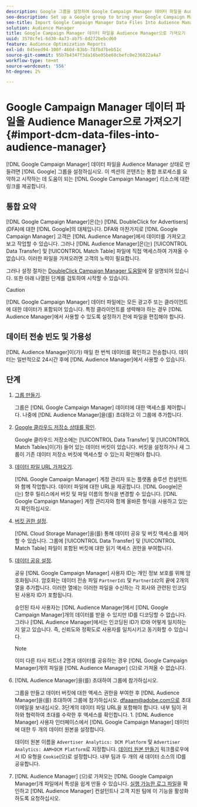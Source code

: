 ```yaml
---
description: Google 그룹을 설정하여 Google Campaign Manager 데이터 파일을 Audience Manager 상태로 만듭니다. 이 섹션의 콘텐츠는 통합 프로세스를 요약하고 시작하는 데 도움이 되는 Google Campaign Manager 리소스 링크를 제공합니다.
seo-description: Set up a Google group to bring your Google Campaign Manager data files into Audience Manager. The content in this section summarizes the integration process and provides you with links to Google Campaign Manager resources to help you get started.
seo-title: Import Google Campaign Manager Data Files Into Audience Manager
solution: Audience Manager
title: Google Campaign Manager 데이터 파일을 Audience Manager으로 가져오기
uuid: 3578cfe1-6d30-4a73-ab75-8d272bebcd60
feature: Audience Optimization Reports
exl-id: 045eed94-100f-460d-83bb-78fbd7beb51c
source-git-commit: 95b7b4347f3da16be05be60cbefc0e236022a4a7
workflow-type: tm+mt
source-wordcount: '556'
ht-degree: 2%

---
```


# Google Campaign Manager 데이터 파일을 Audience Manager으로 가져오기 {#import-dcm-data-files-into-audience-manager}

[!DNL Google Campaign Manager] 데이터 파일을 Audience Manager 상태로 만들려면 [!DNL Google] 그룹을 설정하십시오. 이 섹션의 콘텐츠는 통합 프로세스를 요약하고 시작하는 데 도움이 되는 [!DNL Google Campaign Manager] 리소스에 대한 링크를 제공합니다.

## 통합 요약

[!DNL Google Campaign Manager]은(는) [!DNL DoubleClick for Advertisers] (DFA)에 대한 [!DNL Google]의 대체입니다. DFA와 마찬가지로 [!DNL Google Campaign Manager] 고객은 [!DNL Audience Manager]에서 데이터를 가져오고 보고 작업할 수 있습니다. 그러나 [!DNL Audience Manager]은(는) [!UICONTROL Data Transfer] 및 [!UICONTROL Match Table] 파일에 직접 액세스하여 가져올 수 없습니다. 이러한 파일을 가져오려면 고객의 노력이 필요합니다.

그러나 설정 절차는 [DoubleClick Campaign Manager 도움말](https://support.google.com/dcm/partner/answer/2941575?hl=en&amp;ref_topic=6107456)에 잘 설명되어 있습니다. 또한 아래 나열된 단계를 검토하여 시작할 수 있습니다.

>[!CAUTION]
>
>[!DNL Google Campaign Manager] 데이터 파일에는 모든 광고주 또는 클라이언트에 대한 데이터가 포함되어 있습니다. 특정 클라이언트를 생략해야 하는 경우 [!DNL Audience Manager]에서 사용할 수 있도록 설정하기 전에 파일을 편집해야 합니다.

## 데이터 전송 빈도 및 가용성

[!DNL Audience Manager]이(가) 매일 한 번씩 데이터를 확인하고 전송합니다. 데이터는 일반적으로 24시간 후에 [!DNL Audience Manager]에서 사용할 수 있습니다.

## 단계

1. [그룹 만들기](https://support.google.com/dcm/partner/answer/3370419?hl=en&amp;ref_topic=6107456).

   그룹은 [!DNL Google Campaign Manager] 데이터에 대한 액세스를 제어합니다. 나중에 [!DNL Audience Manager]을(를) 초대하고 이 그룹에 추가합니다.

1. [Google 클라우드 저장소 상태를 확인](https://support.google.com/dcm/partner/answer/3370481?hl=en&amp;ref_topic=6107456).

   Google 클라우드 저장소에는 [!UICONTROL Data Transfer] 및 [!UICONTROL Match Tables]이(가) 들어 있는 데이터 버킷이 있습니다. 버킷을 설정하거나 새 그룹이 기존 데이터 저장소 버킷에 액세스할 수 있는지 확인해야 합니다.

1. [데이터 파일 URL 가져오기](https://support.google.com/dcm/partner/answer/3370482?hl=en&amp;ref_topic=6107456).

   [!DNL Google Campaign Manager] 계정 관리자 또는 플랫폼 솔루션 컨설턴트와 함께 작업합니다. 데이터 파일에 대한 URL을 제공합니다. [!DNL Google]은(는) 향후 릴리스에서 버킷 및 파일 이름의 형식을 변경할 수 있습니다. [!DNL Google Campaign Manager] 계정 관리자와 함께 올바른 형식을 사용하고 있는지 확인하십시오.

1. [버킷 권한 설정](https://cloud.google.com/storage/docs/cloud-console?csw=1#_bucketpermission).

   [!DNL Cloud Storage Manager]을(를) 통해 데이터 공유 및 버킷 액세스를 제어할 수 있습니다. 그룹에 [!UICONTROL Data Transfer] 및 [!UICONTROL Match Table] 파일이 포함된 버킷에 대한 읽기 액세스 권한을 부여합니다.

1. [데이터 공유 설정](https://support.google.com/dcm/partner/answer/6206106?hl=en).

   공유 [!DNL Google Campaign Manager] 사용자 ID는 개인 정보 보호를 위해 암호화됩니다. 암호화는 데이터 전송 파일 `PartnerId1` 및 `PartnerId2`의 끝에 2개의 열을 추가합니다. 이러한 열에는 이러한 파일을 수신하는 각 회사와 관련된 인코딩된 사용자 ID가 포함됩니다.

   승인된 타사 사용자는 [!DNL Audience Manager]에서 [!DNL Google Campaign Manager]개의 데이터를 받을 수 있지만 ID를 디코딩할 수 없습니다. 그러나 [!DNL Audience Manager]에서는 인코딩된 ID가 ID와 어떻게 일치하는지 알고 있습니다. 즉, 신뢰도와 정확도로 사용자를 일치시키고 동기화할 수 있습니다.

   >[!NOTE]
   >이미 다른 타사 파트너 2명과 데이터를 공유하는 경우 [!DNL Google Campaign Manager]개의 파일을 [!DNL Audience Manager] (으)로 가져올 수 없습니다.

1. [!DNL Audience Manager]을(를) 초대하여 그룹에 참가하십시오.

   그룹을 만들고 데이터 버킷에 대한 액세스 권한을 부여한 후 [!DNL Audience Manager]을(를) 초대하여 그룹에 참가하십시오. dfaaam@adobe.com으로 초대 이메일을 보내십시오. 3단계의 데이터 파일 URL을 포함해야 합니다. 내부 팀이 귀하와 협력하여 초대를 수락한 후 액세스를 확인합니다. 1. [!DNL Audience Manager] 사용자 인터페이스에서 [!DNL Google Campaign Manager] 데이터에 대한 두 개의 데이터 원본을 설정합니다.

   데이터 원본 이름을 `Advertiser Analytics: DCM Platform` 및 `Advertiser Analytics: AAM+DCM Platform`로 지정합니다. [데이터 원본 만들기](../../../features/manage-datasources.md#create-data-source) 워크플로우에서 ID 유형을 `Cookie`(으)로 설정합니다. 내부 팀과 두 개의 새 데이터 소스의 ID를 공유합니다.

1. [!DNL Audience Manager] (으)로 가져오는 [!DNL Google Campaign Manager]개 파일에서 특성을 쉽게 만들 수 있습니다. [실행 가능한 로그 파일](../../../integration/media-data-integration/actionable-log-files.md)을 확인하고 [!DNL Audience Manager] 컨설턴트나 고객 지원 팀에 이 기능을 활성화하도록 요청하십시오.
